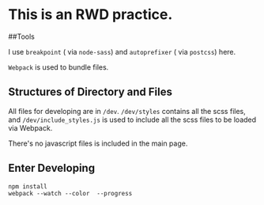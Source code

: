 # This is an RWD practice. 

##Tools

I use `breakpoint` ( via `node-sass`) and `autoprefixer` ( via `postcss`) here.

`Webpack` is used to bundle files. 

## Structures of Directory and Files

All files for developing are in `/dev`. `/dev/styles` contains all the scss files, and `/dev/include_styles.js` is used to include all the scss files to be loaded via Webpack.

There's no javascript files is included in the main page. 

## Enter Developing
```
npm install
webpack --watch --color  --progress
```
 